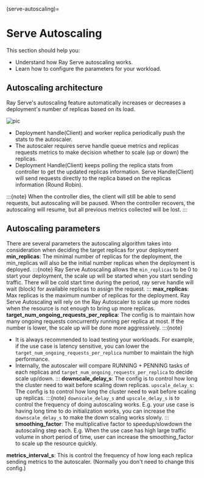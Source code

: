 (serve-autoscaling)=

# Serve Autoscaling

This section should help you:

- Understand how Ray Serve autoscaling works.
- Learn how to configure the parameters for your workload.


## Autoscaling architecture
Ray Serve's autoscaling feature automatically increases or decreases a deployment's number of replicas based on its load. 

![pic](https://raw.githubusercontent.com/ray-project/images/master/docs/serve/autoscaling.svg)

- Deployment handle(Client) and worker replica periodically push the stats to the autoscaler.
- The autoscaler requires serve handle queue metrics and replicas requests metrics to make decision whether to scale (up or down) the replicas.
- Deployment Handle(Client) keeps polling the replica stats from controller to get the updated replicas information. Serve Handle(Client) will send requests directly to the replica based on the replicas information (Round Robin).

:::{note}
When the controller dies, the client will still be able to send requests, but autoscaling will be paused. When the controller recovers, the autoscaling will resume, but all previous metrics collected will be lost.
:::

## Autoscaling parameters
There are several parameters the autoscaling algorithm takes into consideration when deciding the target replicas for your deployment
**min_replicas**: The minimal number of replicas for the deployment, the min_replicas will also be the initial number replicas when the deployment is deployed.
:::{note}
Ray Serve Autoscaling allows the `min_replicas` to be 0 to start your deployment, the scale up will be started when you start sending traffic. There will be cold start time during the period, ray serve handle will wait (block) for available replicas to assign the request.
:::
**max_replicas**: Max replicas is the maximum number of replicas for the deployment. Ray Serve Autoscaling will rely on the Ray Autoscaler to scale up more nodes when the resource is not enough to bring up more replicas. 
**target_num_ongoing_requests_per_replica**: The config is to maintain how many ongoing requests concurrently running per replica at most. If the number is lower, the scale up will be done more aggressively.
:::{note}
- It is always recommended to load testing your workloads. For example, if the use case is latency sensitive, you can lower the `target_num_ongoing_requests_per_replica` number to maintain the high performance.
- Internally, the autoscaler will compare RUNNING + PENNING tasks of each replicas and `target_num_ongoing_requests_per_replica` to decide scale up/down.
:::
**downscale_delay_s**: The config is to control how long the cluster need to wait before scaling down replicas.
`upscale_delay_s`: The config is to control how long the cluster need to wait before scaling up replicas.
:::{note}
`downscale_delay_s` and `upscale_delay_s` is to control the frequency of doing autoscaling works. E.g. your use case is having long time to do initialization works, you can increase the `downscale_delay_s` to make the down scaling works slowly.
:::
**smoothing_factor**: The multiplicative factor to speedup/slowdown the autoscaling step each. E.g. When the use case has high large traffic volume in short period of time, user can increase the smoothing_factor to scale up the resource quickly.

**metrics_interval_s**: This is control the frequency of how long each replica sending metrics to the autoscaler. (Normally you don't need to change this config.)
